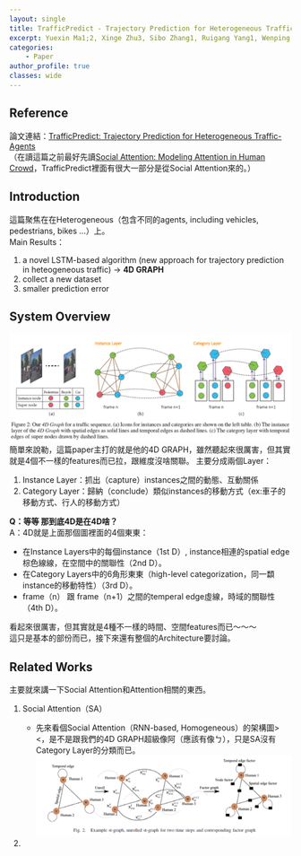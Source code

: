 ```yaml
---
layout: single
title: TrafficPredict - Trajectory Prediction for Heterogeneous Traffic-Agents [論文筆記]
excerpt: Yuexin Ma1;2, Xinge Zhu3, Sibo Zhang1, Ruigang Yang1, Wenping Wang2, Dinesh Manocha
categories:
    - Paper
author_profile: true
classes: wide
---
```


## Reference
論文連結：[TrafficPredict: Trajectory Prediction for Heterogeneous Traffic-Agents](https://arxiv.org/pdf/1811.02146.pdf)<br>
（在讀這篇之前最好先讀[Social Attention: Modeling Attention in Human Crowd](https://arxiv.org/pdf/1710.04689.pdf)，TrafficPredict裡面有很大一部分是從Social Attention來的。）

## Introduction
這篇聚焦在在Heterogeneous（包含不同的agents, including vehicles, pedestrians, bikes ...）上。<br>
Main Results：
1. a novel LSTM-based algorithm (new approach for trajectory prediction in heteogeneous traffic) -> **4D GRAPH**
2. collect a  new dataset
3. smaller prediction error

## System Overview
![system_overview](https://raw.githubusercontent.com/fumchin/myblog/master/assets/images/post_images/papers/TrafficPredict/system_overview.png)
簡單來說勒，這篇paper主打的就是他的4D GRAPH，雖然聽起來很厲害，但其實就是4個不一樣的features而已拉，跟維度沒啥關聯。
主要分成兩個Layer：
1. Instance Layer：抓出（capture）instances之間的動態、互動關係
2. Category Layer：歸納（conclude）類似instances的移動方式（ex:車子的移動方式、行人的移動方式）

**Q：等等 那到底4D是在4D啥？**  
A：4D就是上面那個圖裡面的4個東東：  
* 在Instance Layers中的每個instance（1st D）, instance相連的spatial edge棕色線線，在空間中的關聯性（2nd D）。
* 在Category Layers中的6角形東東（high-level categorization，同一纇instance的移動特性）（3rd D）。
* frame（n） 跟 frame（n+1）之間的temperal edge虛線，時域的關聯性（4th D）。

看起來很厲害，但其實就是4種不一樣的時間、空間features而已～～～  
這只是基本的部份而已，接下來還有整個的Architecture要討論。

## Related Works
主要就來講一下Social Attention和Attention相關的東西。
1. Social Attention（SA）
    * 先來看個Social Attention（RNN-based, Homogeneous）的架構圖><，是不是跟我們的4D GRAPH超級像阿（應該有像ㄅ），只是SA沒有Category Layer的分類而已。
    ![SocialAttentionSysytemOverview](https://raw.githubusercontent.com/fumchin/myblog/master/assets/images/post_images/papers/TrafficPredict/SA_system_overview.png)

2. 
